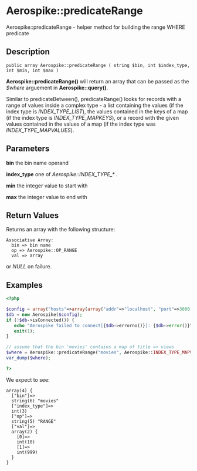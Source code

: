 
# Aerospike::predicateRange

Aerospike::predicateRange - helper method for building the range WHERE
predicate

## Description

```
public array Aerospike::predicateRange ( string $bin, int $index_type, int $min, int $max )
```

**Aerospike::predicateRange()** will return an array that can be passed as the
*$where* arguement in **Aerospike::query()**.

Similar to predicateBetween(), predicateRange() looks for records with a range
of values inside a complex type - a list containing the values (if the index type is
*INDEX_TYPE_LIST*), the values contained in the keys of a map (if the index type
is *INDEX_TYPE_MAPKEYS*), or a record with the given values contained in the
values of a map (if the index type was *INDEX_TYPE_MAPVALUES*).

## Parameters

**bin** the bin name operand

**index_type** one of *Aerospike::INDEX_TYPE_\** .

**min** the integer value to start with

**max** the integer value to end with

## Return Values

Returns an array with the following structure:
```
Associative Array:
  bin => bin name
  op => Aerospike::OP_RANGE
  val => array
```
or *NULL* on failure.

## Examples

```php
<?php

$config = array("hosts"=>array(array("addr"=>"localhost", "port"=>3000)));
$db = new Aerospike($config);
if (!$db->isConnected()) {
   echo "Aerospike failed to connect[{$db->errorno()}]: {$db->error()}\n";
   exit(1);
}

// assume that the bin 'movies' contains a map of title => views
$where = Aerospike::predicateRange("movies", Aerospike::INDEX_TYPE_MAPVALUES, 10, 999);
var_dump($where);

?>
```

We expect to see:

```
array(4) {
  ["bin"]=>
  string(6) "movies"
  ["index_type"]=>
  int(3)
  ["op"]=>
  string(5) "RANGE"
  ["val"]=>
  array(2) {
    [0]=>
    int(10)
    [1]=>
    int(999)
  }
}
```

